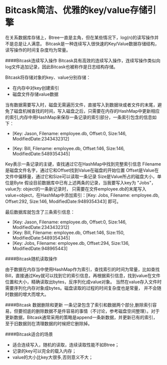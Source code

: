 Bitcask简洁、优雅的key/value存储引擎
==========
在关系数据库存储上，Btree一直是主角，但在某些情况下，log(n)的读写操作并不是总是让人满意。 Bitcask是一种连续写入很快速的Key/Value数据存储结构，读写操作的时间复杂度均为常量。

####Bitcask连续写入操作
Bitcask具有高效的连续写入操作，连续写操作类似向log文件追加记录，因此Bitcask也被称作是日志结构存储。

Bitcask将存储对象的key、value分别存储：
*   在内存中对key创建索引
*   磁盘文件存储value数据

当有数据需要写入时，磁盘无需遍历文件，直接写入到数据块或者文件的末尾，避免了磁盘机械查找的时间，写入磁盘之后，只需要在内存的HashMap中更新相应的索引,内存中用HashMap来保存一条记录的索引部分，一条索引包含的信息如下：

*   [Key: Jason, Filename: employee.db, Offset:0, Size:146, ModifiedDate:2343432312]

*   [Key: Bill, Filename: employee.db, Offset:146, Size:146, ModifiedDate:5489354345]

Key表示一条记录的主键，查找通过它在HashMap中找到完整索引信息
Filename是磁盘文件名字，通过它和Offset找到Value在磁盘的开始位置
Offset是Value在文件中偏移量，通过它和Size可以读取一条记录
Size是Value所占的磁盘大小，单位是Byte
假设目前数据库中已有上述两条的记录，当我要写入key为 "Jobs"， value为: object的一条新记录时， 只需要在文件employee.db的末尾写入value=object，在HashMap中添加索引：[Key: Jobs, Filename: employee.db, Offset:292, Size:146, ModifiedDate:9489354343] 即可。

最后数据库就包含了三条索引信息：

*   [Key: Jason, Filename: employee.db, Offset:0, Size:146, ModifiedDate:2343432312]
*   [Key: Bill, Filename: employee.db, Offset:146, Size:150, ModifiedDate:5489354345]
*   [Key: Jobs, Filename: employee.db, Offset:294, Size:136, ModifiedDate:948965443] 

####Bitcask随机读取操作

由于数据在内存当中使用HashMap作为索引，查找索引的时间为常量，比如查找Bill，直接通过Key就可以找到它的索引信息，再根据索引信息，找到value在文件位置和大小，精确读取出bytes，反序列化成value对象。 当然在value存入文件时需要序列化内存对象成bytes。磁盘读取的过程的时间复杂度也是常量， 并不会随时数据的增大而增大。

####Bitcask 数据删除和更新
一条记录包含了索引和数据两个部分,删除索引容易，但要彻底的删除数据不是件容易的事情（不讨论，参考磁盘空间整理）。对于更新数据，Bitcask通常采用的策略是append一条新数据，并更新已有的索引，至于旧数据则在清理数据的时候把它删除掉。  

####Bitcask适合的场景
*   适合连续写入，随机的读取，连续读取性能不如Btree；
*   记录的key可以完全的载入内存；
*   value的大小比key大很多,否则意义不大；
